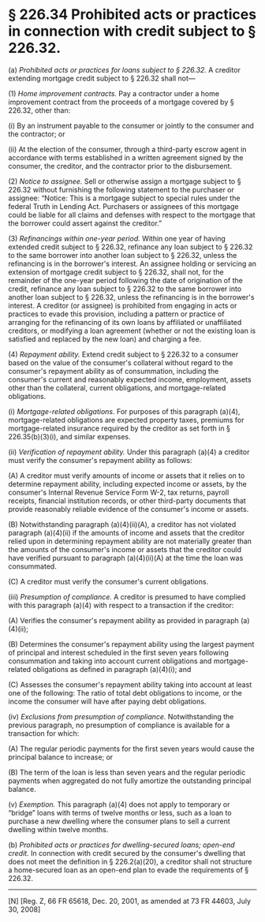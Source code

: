 # § 226.34   Prohibited acts or practices in connection with credit subject to § 226.32.

(a) *Prohibited acts or practices for loans subject to § 226.32.* A creditor extending mortgage credit subject to § 226.32 shall not—


(1) *Home improvement contracts.* Pay a contractor under a home improvement contract from the proceeds of a mortgage covered by § 226.32, other than: 


(i) By an instrument payable to the consumer or jointly to the consumer and the contractor; or 


(ii) At the election of the consumer, through a third-party escrow agent in accordance with terms established in a written agreement signed by the consumer, the creditor, and the contractor prior to the disbursement. 


(2) *Notice to assignee.* Sell or otherwise assign a mortgage subject to § 226.32 without furnishing the following statement to the purchaser or assignee: “Notice: This is a mortgage subject to special rules under the federal Truth in Lending Act. Purchasers or assignees of this mortgage could be liable for all claims and defenses with respect to the mortgage that the borrower could assert against the creditor.” 


(3) *Refinancings within one-year period.* Within one year of having extended credit subject to § 226.32, refinance any loan subject to § 226.32 to the same borrower into another loan subject to § 226.32, unless the refinancing is in the borrower's interest. An assignee holding or servicing an extension of mortgage credit subject to § 226.32, shall not, for the remainder of the one-year period following the date of origination of the credit, refinance any loan subject to § 226.32 to the same borrower into another loan subject to § 226.32, unless the refinancing is in the borrower's interest. A creditor (or assignee) is prohibited from engaging in acts or practices to evade this provision, including a pattern or practice of arranging for the refinancing of its own loans by affiliated or unaffiliated creditors, or modifying a loan agreement (whether or not the existing loan is satisfied and replaced by the new loan) and charging a fee. 


(4) *Repayment ability.* Extend credit subject to § 226.32 to a consumer based on the value of the consumer's collateral without regard to the consumer's repayment ability as of consummation, including the consumer's current and reasonably expected income, employment, assets other than the collateral, current obligations, and mortgage-related obligations.


(i) *Mortgage-related obligations.* For purposes of this paragraph (a)(4), mortgage-related obligations are expected property taxes, premiums for mortgage-related insurance required by the creditor as set forth in § 226.35(b)(3)(i), and similar expenses.


(ii) *Verification of repayment ability.* Under this paragraph (a)(4) a creditor must verify the consumer's repayment ability as follows:


(A) A creditor must verify amounts of income or assets that it relies on to determine repayment ability, including expected income or assets, by the consumer's Internal Revenue Service Form W-2, tax returns, payroll receipts, financial institution records, or other third-party documents that provide reasonably reliable evidence of the consumer's income or assets.


(B) Notwithstanding paragraph (a)(4)(ii)(A), a creditor has not violated paragraph (a)(4)(ii) if the amounts of income and assets that the creditor relied upon in determining repayment ability are not materially greater than the amounts of the consumer's income or assets that the creditor could have verified pursuant to paragraph (a)(4)(ii)(A) at the time the loan was consummated.


(C) A creditor must verify the consumer's current obligations.


(iii) *Presumption of compliance.* A creditor is presumed to have complied with this paragraph (a)(4) with respect to a transaction if the creditor:


(A) Verifies the consumer's repayment ability as provided in paragraph (a)(4)(ii);


(B) Determines the consumer's repayment ability using the largest payment of principal and interest scheduled in the first seven years following consummation and taking into account current obligations and mortgage-related obligations as defined in paragraph (a)(4)(i); and


(C) Assesses the consumer's repayment ability taking into account at least one of the following: The ratio of total debt obligations to income, or the income the consumer will have after paying debt obligations.


(iv) *Exclusions from presumption of compliance.* Notwithstanding the previous paragraph, no presumption of compliance is available for a transaction for which:


(A) The regular periodic payments for the first seven years would cause the principal balance to increase; or


(B) The term of the loan is less than seven years and the regular periodic payments when aggregated do not fully amortize the outstanding principal balance.


(v) *Exemption.* This paragraph (a)(4) does not apply to temporary or “bridge” loans with terms of twelve months or less, such as a loan to purchase a new dwelling where the consumer plans to sell a current dwelling within twelve months. 


(b) *Prohibited acts or practices for dwelling-secured loans; open-end credit.* In connection with credit secured by the consumer's dwelling that does not meet the definition in § 226.2(a)(20), a creditor shall not structure a home-secured loan as an open-end plan to evade the requirements of § 226.32.



---

[N] [Reg. Z, 66 FR 65618, Dec. 20, 2001, as amended at 73 FR 44603, July 30, 2008]




